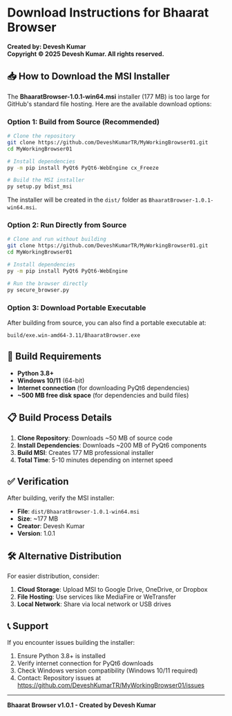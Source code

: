 # Download Instructions for Bhaarat Browser

**Created by: Devesh Kumar**  
**Copyright © 2025 Devesh Kumar. All rights reserved.**

## 📥 How to Download the MSI Installer

The **BhaaratBrowser-1.0.1-win64.msi** installer (177 MB) is too large for GitHub's standard file hosting. Here are the available download options:

### Option 1: Build from Source (Recommended)
```bash
# Clone the repository
git clone https://github.com/DeveshKumarTR/MyWorkingBrowser01.git
cd MyWorkingBrowser01

# Install dependencies
py -m pip install PyQt6 PyQt6-WebEngine cx_Freeze

# Build the MSI installer
py setup.py bdist_msi
```

The installer will be created in the `dist/` folder as `BhaaratBrowser-1.0.1-win64.msi`.

### Option 2: Run Directly from Source
```bash
# Clone and run without building
git clone https://github.com/DeveshKumarTR/MyWorkingBrowser01.git
cd MyWorkingBrowser01

# Install dependencies
py -m pip install PyQt6 PyQt6-WebEngine

# Run the browser directly
py secure_browser.py
```

### Option 3: Download Portable Executable
After building from source, you can also find a portable executable at:
```
build/exe.win-amd64-3.11/BhaaratBrowser.exe
```

## 🔧 Build Requirements

- **Python 3.8+**
- **Windows 10/11** (64-bit)
- **Internet connection** (for downloading PyQt6 dependencies)
- **~500 MB free disk space** (for dependencies and build files)

## 📋 Build Process Details

1. **Clone Repository**: Downloads ~50 MB of source code
2. **Install Dependencies**: Downloads ~200 MB of PyQt6 components
3. **Build MSI**: Creates 177 MB professional installer
4. **Total Time**: 5-10 minutes depending on internet speed

## ✅ Verification

After building, verify the MSI installer:
- **File**: `dist/BhaaratBrowser-1.0.1-win64.msi`
- **Size**: ~177 MB
- **Creator**: Devesh Kumar
- **Version**: 1.0.1

## 🛠️ Alternative Distribution

For easier distribution, consider:
1. **Cloud Storage**: Upload MSI to Google Drive, OneDrive, or Dropbox
2. **File Hosting**: Use services like MediaFire or WeTransfer
3. **Local Network**: Share via local network or USB drives

## 📞 Support

If you encounter issues building the installer:
1. Ensure Python 3.8+ is installed
2. Verify internet connection for PyQt6 downloads
3. Check Windows version compatibility (Windows 10/11 required)
4. Contact: Repository issues at https://github.com/DeveshKumarTR/MyWorkingBrowser01/issues

---
**Bhaarat Browser v1.0.1 - Created by Devesh Kumar**
